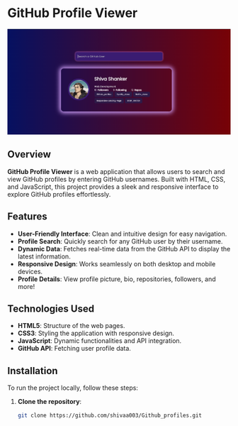 # GitHub Profile Viewer

![GitHub Profile Viewer](screenshots/image.png)

## Overview

**GitHub Profile Viewer** is a web application that allows users to search and view GitHub profiles by entering GitHub usernames. Built with HTML, CSS, and JavaScript, this project provides a sleek and responsive interface to explore GitHub profiles effortlessly.

## Features

- **User-Friendly Interface**: Clean and intuitive design for easy navigation.
- **Profile Search**: Quickly search for any GitHub user by their username.
- **Dynamic Data**: Fetches real-time data from the GitHub API to display the latest information.
- **Responsive Design**: Works seamlessly on both desktop and mobile devices.
- **Profile Details**: View profile picture, bio, repositories, followers, and more!


## Technologies Used

- **HTML5**: Structure of the web pages.
- **CSS3**: Styling the application with responsive design.
- **JavaScript**: Dynamic functionalities and API integration.
- **GitHub API**: Fetching user profile data.

## Installation

To run the project locally, follow these steps:

1. **Clone the repository**:
   ```bash
   git clone https://github.com/shivaa003/Github_profiles.git
